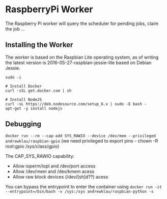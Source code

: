 # RaspberryPi Worker

The Raspberry Pi worker will query the scheduler for pending jobs, claim the job ...

## Installing the Worker

The worker is based on the Raspbian Lite operating system, as of writing the
latest version is 2016-05-27-raspbian-jessie-lite based on Debian Jessie.

```
sudo -i

# Install Docker
curl -sSL get.docker.com | sh

# Install NodeJS
curl -sL https://deb.nodesource.com/setup_6.x | sudo -E bash -
apt-get -y install nodejs
```

## Debugging

`docker run --rm --cap-add SYS_RAWIO --device /dev/mem --privileged andrewklau/raspbian-gpio`
(we need privileged to export pins - chown -R root:gpio /sys/class/gpio)

The CAP_SYS_RAWIO capability:
* Allow ioperm/iopl and /dev/port access
* Allow /dev/mem and /dev/kmem acess
* Allow raw block devices (/dev/[sh]d??) acess

You can bypass the entrypoint to enter the container using
`docker run -it --entrypoint=/bin/bash -v /sys:/sys andrewklau/raspbian-python -s`
